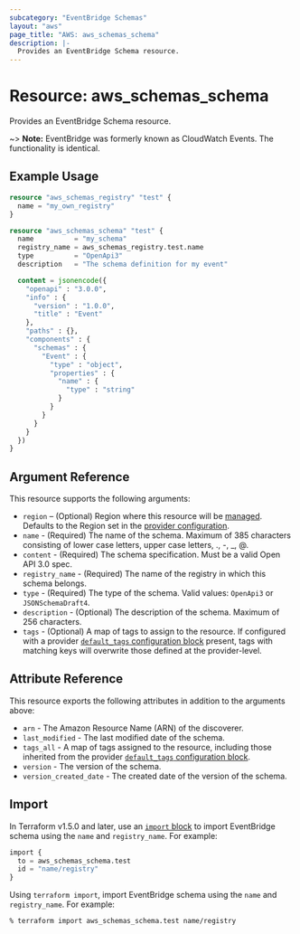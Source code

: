 ```yaml
---
subcategory: "EventBridge Schemas"
layout: "aws"
page_title: "AWS: aws_schemas_schema"
description: |-
  Provides an EventBridge Schema resource.
---
```


# Resource: aws_schemas_schema

Provides an EventBridge Schema resource.

~> **Note:** EventBridge was formerly known as CloudWatch Events. The functionality is identical.

## Example Usage

```terraform
resource "aws_schemas_registry" "test" {
  name = "my_own_registry"
}

resource "aws_schemas_schema" "test" {
  name          = "my_schema"
  registry_name = aws_schemas_registry.test.name
  type          = "OpenApi3"
  description   = "The schema definition for my event"

  content = jsonencode({
    "openapi" : "3.0.0",
    "info" : {
      "version" : "1.0.0",
      "title" : "Event"
    },
    "paths" : {},
    "components" : {
      "schemas" : {
        "Event" : {
          "type" : "object",
          "properties" : {
            "name" : {
              "type" : "string"
            }
          }
        }
      }
    }
  })
}
```

## Argument Reference

This resource supports the following arguments:

* `region` – (Optional) Region where this resource will be [managed](https://docs.aws.amazon.com/general/latest/gr/rande.html#regional-endpoints). Defaults to the Region set in the [provider configuration](https://registry.terraform.io/providers/hashicorp/aws/latest/docs#aws-configuration-reference).
* `name` - (Required) The name of the schema. Maximum of 385 characters consisting of lower case letters, upper case letters, ., -, _, @.
* `content` - (Required) The schema specification. Must be a valid Open API 3.0 spec.
* `registry_name` - (Required) The name of the registry in which this schema belongs.
* `type` - (Required) The type of the schema. Valid values: `OpenApi3` or `JSONSchemaDraft4`.
* `description` - (Optional) The description of the schema. Maximum of 256 characters.
* `tags` - (Optional) A map of tags to assign to the resource. If configured with a provider [`default_tags` configuration block](https://registry.terraform.io/providers/hashicorp/aws/latest/docs#default_tags-configuration-block) present, tags with matching keys will overwrite those defined at the provider-level.

## Attribute Reference

This resource exports the following attributes in addition to the arguments above:

* `arn` - The Amazon Resource Name (ARN) of the discoverer.
* `last_modified` - The last modified date of the schema.
* `tags_all` - A map of tags assigned to the resource, including those inherited from the provider [`default_tags` configuration block](https://registry.terraform.io/providers/hashicorp/aws/latest/docs#default_tags-configuration-block).
* `version` - The version of the schema.
* `version_created_date` - The created date of the version of the schema.

## Import

In Terraform v1.5.0 and later, use an [`import` block](https://developer.hashicorp.com/terraform/language/import) to import EventBridge schema using the `name` and `registry_name`. For example:

```terraform
import {
  to = aws_schemas_schema.test
  id = "name/registry"
}
```

Using `terraform import`, import EventBridge schema using the `name` and `registry_name`. For example:

```console
% terraform import aws_schemas_schema.test name/registry
```
